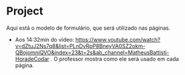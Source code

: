 # Project

Aqui está o modelo de formulário, que será utilizado nas páginas.

- Aos 14:32min do vídeo: https://www.youtube.com/watch?v=dZtuJ2Ns7q8&list=PLnDvRpP8BneyVA0SZ2okm-QBojomniQVO&index=23&t=2s&ab_channel=MatheusBattisti-HoradeCodar . O professor mostra como ele será usado em cada página.

